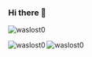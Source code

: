 ### Hi there 👋

<p align="left"> <img src="https://komarev.com/ghpvc/?username=waslost0" alt="waslost0" /> </p>

<p><img align="left" src="https://github-readme-stats.vercel.app/api/top-langs/?username=waslos0t&layout=compact&hide=html" alt="waslost0" /></p>

<p><img align="center" src="https://github-readme-stats.vercel.app/api?username=waslost0&show_icons=true" alt="waslost0" /></p>

